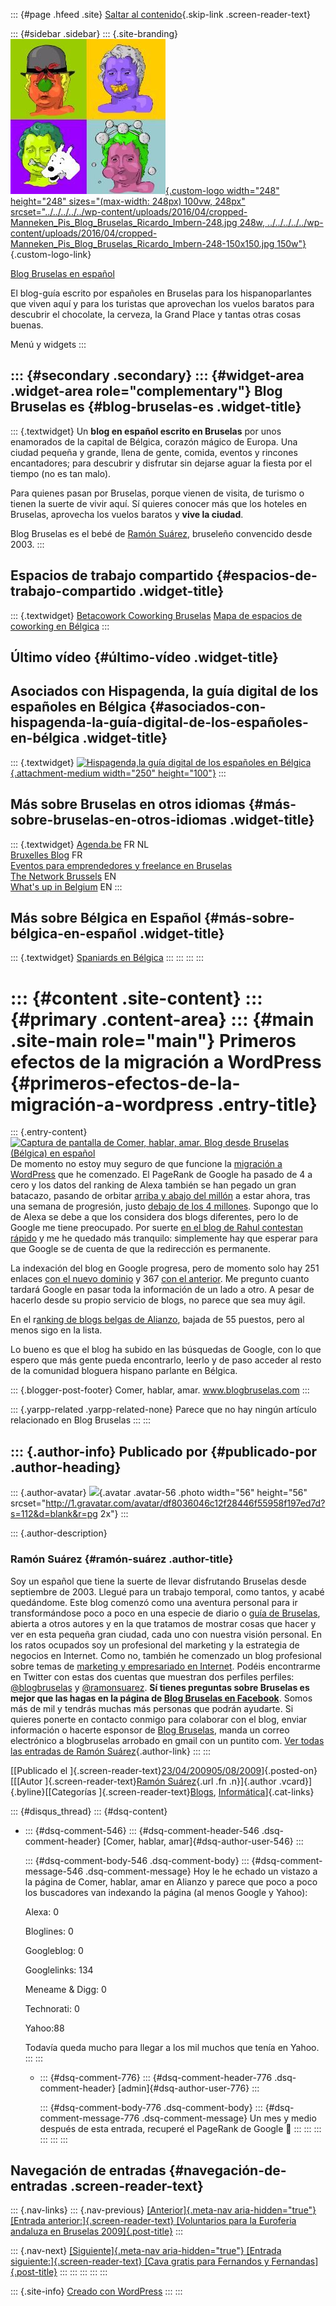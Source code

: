 ::: {#page .hfeed .site}
[Saltar al
contenido](../../../../../index.html?p=307#content){.skip-link
.screen-reader-text}

::: {#sidebar .sidebar}
::: {.site-branding}
[![](../../../../../wp-content/uploads/2016/04/cropped-Manneken_Pis_Blog_Bruselas_Ricardo_Imbern-248.jpg){.custom-logo
width="248" height="248" sizes="(max-width: 248px) 100vw, 248px"
srcset="../../../../../wp-content/uploads/2016/04/cropped-Manneken_Pis_Blog_Bruselas_Ricardo_Imbern-248.jpg 248w, ../../../../../wp-content/uploads/2016/04/cropped-Manneken_Pis_Blog_Bruselas_Ricardo_Imbern-248-150x150.jpg 150w"}](../../../../../index.html){.custom-logo-link}

[Blog Bruselas en español](../../../../../index.html)

El blog-guía escrito por españoles en Bruselas para los hispanoparlantes
que viven aquí y para los turistas que aprovechan los vuelos baratos
para descubrir el chocolate, la cerveza, la Grand Place y tantas otras
cosas buenas.

Menú y widgets
:::

::: {#secondary .secondary}
::: {#widget-area .widget-area role="complementary"}
Blog Bruselas es {#blog-bruselas-es .widget-title}
----------------

::: {.textwidget}
Un **blog en español escrito en Bruselas** por unos enamorados de la
capital de Bélgica, corazón mágico de Europa. Una ciudad pequeña y
grande, llena de gente, comida, eventos y rincones encantadores; para
descubrir y disfrutar sin dejarse aguar la fiesta por el tiempo (no es
tan malo).

Para quienes pasan por Bruselas, porque vienen de visita, de turismo o
tienen la suerte de vivir aquí. Sí quieres conocer más que los hoteles
en Bruselas, aprovecha los vuelos baratos y **vive la ciudad**.

Blog Bruselas es el bebé de [Ramón Suárez](http://www.ramonsuarez.com),
bruseleño convencido desde 2003.
:::

Espacios de trabajo compartido {#espacios-de-trabajo-compartido .widget-title}
------------------------------

::: {.textwidget}
[Betacowork Coworking Bruselas](http://www.betacowork.com) [Mapa de
espacios de coworking en Bélgica](http://coworkingbelgium.com)
:::

Último vídeo {#último-vídeo .widget-title}
------------

Asociados con Hispagenda, la guía digital de los españoles en Bélgica {#asociados-con-hispagenda-la-guía-digital-de-los-españoles-en-bélgica .widget-title}
---------------------------------------------------------------------

::: {.textwidget}
[![Hispagenda,la guía digital de los españoles en
Bélgica](../../../../../wp-content/uploads/2010/04/Hispagenda-250px.gif "Hispagenda, la guía digital de los españoles en Bélgica"){.attachment-medium
width="250" height="100"}](http://www.hispagenda.com)
:::

Más sobre Bruselas en otros idiomas {#más-sobre-bruselas-en-otros-idiomas .widget-title}
-----------------------------------

::: {.textwidget}
[Agenda.be](http://www.agenda.be) FR NL\
[Bruxelles Blog](http://www.bxlblog.be/) FR\
[Eventos para emprendedores y freelance en
Bruselas](http://www.betacowork.com/events/)\
[The Network
Brussels](http://groups.yahoo.com/group/TheNetworkBrussels/) EN\
[What\'s up in Belgium](http://www.whatsupin.be/) EN
:::

Más sobre Bélgica en Español {#más-sobre-bélgica-en-español .widget-title}
----------------------------

::: {.textwidget}
[Spaniards en Bélgica](http://www.spaniards.es/paises/belgica)
:::
:::
:::
:::

::: {#content .site-content}
::: {#primary .content-area}
::: {#main .site-main role="main"}
Primeros efectos de la migración a WordPress {#primeros-efectos-de-la-migración-a-wordpress .entry-title}
============================================

::: {.entry-content}
[![Captura de pantalla de Comer, hablar, amar. Blog desde Bruselas
(Bélgica) en
español](http://bcthumbs.s3.amazonaws.com/thumbshots/small/9/4591403.jpg)](../../../../../index.html)De
momento no estoy muy seguro de que funcione la [migración a
WordPress](http://www.blogbruselas.com/2009/04/comienza-la-migracion.html)
que he comenzado. El PageRank de Google ha pasado de 4 a cero y los
datos del ranking de Alexa también se han pegado un gran batacazo,
pasando de orbitar [arriba y abajo del
millón](http://alexa.com/siteinfo/comerhablaramar.blogspot.com) a estar
ahora, tras una semana de progresión, justo [debajo de los 4
millones](http://alexa.com/siteinfo/blogbruselas.com). Supongo que lo de
Alexa se debe a que los considera dos blogs diferentes, pero lo de
Google me tiene preocupado. Por suerte [en el blog de Rahul contestan
rápido](http://www.devilsworkshop.org/moving-from-blogger-to-wordpress-maintaining-permalinks-traffic-seo/#comment-94043)
y me he quedado más tranquilo: simplemente hay que esperar para que
Google se de cuenta de que la redirección es permanente.

La indexación del blog en Google progresa, pero de momento solo hay 251
enlaces [con el nuevo
dominio](http://www.google.be/search?hl=en&safe=off&client=firefox-a&rls=com.ubuntu%3Aen-US%3Aunofficial&hs=tUZ&num=50&q=site%3Awww.blogbruselas.com&btnG=Search&meta=)
y 367 [con el
anterior](http://www.google.be/search?q=site%3Acomerhablaramar.blogspot.com&ie=utf-8&oe=utf-8&aq=t&rls=com.ubuntu:en-US:unofficial&client=firefox-a).
Me pregunto cuanto tardará Google en pasar toda la información de un
lado a otro. A pesar de hacerlo desde su propio servicio de blogs, no
parece que sea muy ágil.

En el r[anking de blogs belgas de
Alianzo](http://www.alianzo.com/en/top-blogs/country/belgiumhttp://www.alianzo.com/en/top-blogs/country/belgiumhttp://www.alianzo.com/en/top-blogs/country/belgiumhttp://www.alianzo.com/en/top-blogs/country/belgium),
bajada de 55 puestos, pero al menos sigo en la lista.

Lo bueno es que el blog ha subido en las búsquedas de Google, con lo que
espero que más gente pueda encontrarlo, leerlo y de paso acceder al
resto de la comunidad bloguera hispano parlante en Bélgica.

::: {.blogger-post-footer}
Comer, hablar, amar. www.blogbruselas.com
:::

::: {.yarpp-related .yarpp-related-none}
Parece que no hay ningún artículo relacionado en Blog Bruselas
:::
:::

::: {.author-info}
Publicado por {#publicado-por .author-heading}
-------------

::: {.author-avatar}
![](http://1.gravatar.com/avatar/df8036046c12f28446f55958f197ed7d?s=56&d=blank&r=pg){.avatar
.avatar-56 .photo width="56" height="56"
srcset="http://1.gravatar.com/avatar/df8036046c12f28446f55958f197ed7d?s=112&d=blank&r=pg 2x"}
:::

::: {.author-description}
### Ramón Suárez {#ramón-suárez .author-title}

Soy un español que tiene la suerte de llevar disfrutando Bruselas desde
septiembre de 2003. Llegué para un trabajo temporal, como tantos, y
acabé quedándome. Este blog comenzó como una aventura personal para ir
transformándose poco a poco en una especie de diario o [guía de
Bruselas](../../../../../index.html), abierta a otros autores y en la
que tratamos de mostrar cosas que hacer y ver en esta pequeña gran
ciudad, cada uno con nuestra visión personal. En los ratos ocupados soy
un profesional del marketing y la estrategia de negocios en Internet.
Como no, también he comenzado un blog profesional sobre temas de
[marketing y empresariado en Internet](http://ramonsuarez.com). Podéis
encontrarme en Twitter con estas dos cuentas que muestran dos perfiles
perfiles: [\@blogbruselas](http://twitter.com/blogbruselas) y
[\@ramonsuarez](http://twitter.com/ramonsuarez). **Sí tienes preguntas
sobre Bruselas es mejor que las hagas en la página de [Blog Bruselas en
Facebook](http://www.facebook.com/blogbruselas)**. Somos más de mil y
tendrás muchas más personas que podrán ayudarte. Si quieres ponerte en
contacto conmigo para colaborar con el blog, enviar información o
hacerte esponsor de [Blog Bruselas](../../../../../index.html), manda un
correo electrónico a blogbruselas arrobado en gmail con un puntito com.
[Ver todas las entradas de Ramón
Suárez](../../../../2010/04/30/index.html?author=2){.author-link}
:::
:::

[[Publicado el
]{.screen-reader-text}[23/04/200905/08/2009](../../../../../index.html?p=307)]{.posted-on}[[[Autor
]{.screen-reader-text}[Ramón
Suárez](../../../../2010/04/30/index.html?author=2){.url .fn
.n}]{.author .vcard}]{.byline}[[Categorías
]{.screen-reader-text}[Blogs](../../../../category/blogs/index.html),
[Informática](../../../../category/informatica/index.html)]{.cat-links}

::: {#disqus_thread}
::: {#dsq-content}
-   ::: {#dsq-comment-546}
    ::: {#dsq-comment-header-546 .dsq-comment-header}
    [Comer, hablar, amar]{#dsq-author-user-546}
    :::

    ::: {#dsq-comment-body-546 .dsq-comment-body}
    ::: {#dsq-comment-message-546 .dsq-comment-message}
    Hoy le he echado un vistazo a la página de Comer, hablar, amar en
    Alianzo y parece que poco a poco los buscadores van indexando la
    página (al menos Google y Yahoo):

    Alexa: 0

    Bloglines: 0

    Googleblog: 0

    Googlelinks: 134

    Meneame & Digg: 0

    Technorati: 0

    Yahoo:88

    Todavía queda mucho para llegar a los mil muchos que tenía en Yahoo.
    :::
    :::

    -   ::: {#dsq-comment-776}
        ::: {#dsq-comment-header-776 .dsq-comment-header}
        [admin]{#dsq-author-user-776}
        :::

        ::: {#dsq-comment-body-776 .dsq-comment-body}
        ::: {#dsq-comment-message-776 .dsq-comment-message}
        Un mes y medio después de esta entrada, recuperé el PageRank de
        Google 🙂
        :::
        :::
        :::
    :::
:::
:::

Navegación de entradas {#navegación-de-entradas .screen-reader-text}
----------------------

::: {.nav-links}
::: {.nav-previous}
[[Anterior]{.meta-nav aria-hidden="true"} [Entrada
anterior:]{.screen-reader-text} [Voluntarios para la Euroferia andaluza
en Bruselas 2009]{.post-title}](../../../../../index.html?p=306)
:::

::: {.nav-next}
[[Siguiente]{.meta-nav aria-hidden="true"} [Entrada
siguiente:]{.screen-reader-text} [Cava gratis para Fernandos y
Fernandas]{.post-title}](../../../../../index.html?p=308)
:::
:::
:::
:::
:::

::: {.site-info}
[Creado con WordPress](https://es.wordpress.org/)
:::
:::

